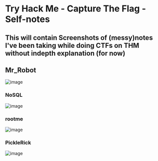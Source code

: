 # Try Hack Me - Capture The Flag - Self-notes

## This will contain Screenshots of (messy)notes I've been taking while doing CTFs on THM without indepth explanation (for now)

## Mr_Robot
![image](https://github.com/user-attachments/assets/d20eb863-4be8-4a0d-8eff-1310c523c8bd)

### NoSQL
![image](https://github.com/user-attachments/assets/bab6833b-730b-41a6-9501-7869452d7167)

### rootme
![image](https://github.com/user-attachments/assets/47b276dc-0935-44da-82f5-62311288d1a2)

### PickleRick
![image](https://github.com/user-attachments/assets/bbd3a4e4-e19f-4b04-9783-fa40154558a4)

